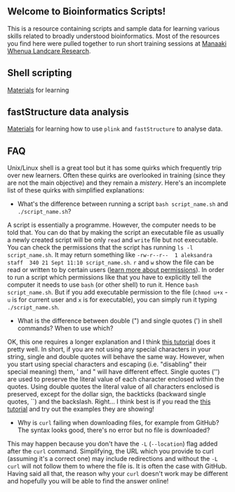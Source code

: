 ## Welcome to Bioinformatics Scripts!

This is a resource containing scripts and sample data for learning various skills related to broadly understood bioinformatics. Most of the resources you find here were pulled together to run short training sessions at [Manaaki Whenua Landcare Research](https://www.landcareresearch.co.nz/).

## Shell scripting
[Materials](https://github.com/apawlik/bioinf-scripts/tree/master/shell-scripting) for learning 

## fastStructure data analysis

[Materials](https://github.com/apawlik/bioinf-scripts/tree/master/fastStructure) for learning how to use `plink` and `fastStructure` to analyse data.

## FAQ
Unix/Linux shell is a great tool but it has some quirks which frequently trip over new learners. Often these quirks are overlooked in training (since they are not the main objective) and they remain a *mistery*. Here's an incomplete list of these quirks with simplified explanations:

* What's the difference between running a script `bash script_name.sh` and `./script_name.sh`?

A script is essentially a programme. However, the computer needs to be told that. You can do that by making the script an executable file as usually a newly created script will be only `read` and `write` file but not executable. You can check the permissions that the script has running `ls -l script_name.sh`.  It may return something like `-rw-r--r--  1 aleksandra  staff  340 21 Sept 11:10 script_name.sh`. `r` and `w` show the file can be read or written to by certain users ([learn more about permissions](https://kb.iu.edu/d/abdb)). In order to run a script which permissions like that you have to explicitly tell the computer it needs to use `bash` (or other shell) to run it. Hence `bash script_name.sh`. But if you add executable permission to the file (`chmod u+x` - `u` is for current user and `x` is for executable), you can simply run it typing `./script_name.sh`.

* What is the difference between double (") and single quotes (') in shell commands? When to use which?

OK, this one requires a longer explanation and I think [this tutorial](https://tldp.org/LDP/Bash-Beginners-Guide/html/sect_03_03.html) does it pretty well. In short, if you are not using any special characters in your string, single and double quotes will behave the same way. However, when you start using special characters and escaping (i.e. "disabling" their special meaning) them, ' and " will have different effect. Single quotes ('') are used to preserve the literal value of each character enclosed within the quotes.  Using double quotes the literal value of all characters enclosed is preserved, except for the dollar sign, the backticks (backward single quotes, ``) and the backslash. Right... I think best is if you read the [this tutorial](https://tldp.org/LDP/Bash-Beginners-Guide/html/sect_03_03.html) and try out the examples they are showing! 

* Why is `curl` failing when downloading files, for example from GitHub? The syntax looks good, there's no error but no file is downloaded?

This may happen because you don't have the `-L` (`--location`) flag added after the `curl` command. Simplifying, the URL which you provide to curl (assuming it's a correct one) may include redirections and without the `-L` `curl` will not follow them to where the file is. It is often the case with GitHub. Having said all that, the reason why your `curl` doesn't work may be different and hopefully you will be able to find the answer online!
